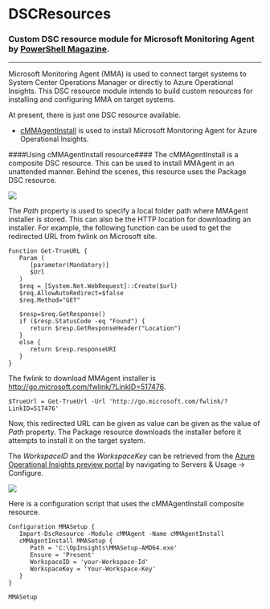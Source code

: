 # DSCResources #
### Custom DSC resource module for Microsoft Monitoring Agent by [PowerShell Magazine](http://www.powershellmagazine.com "PowerShell Magazine"). ###

----------

Microsoft Monitoring Agent (MMA) is used to connect target systems to System Center Operations Manager or directly to Azure Operational Insights. This DSC resource module intends to build custom resources for installing and configuring MMA on target systems.

At present, there is just one DSC resource available. 


- [cMMAgentInstall](https://github.com/rchaganti/DSCResources/tree/master/cMMAgent/DSCResources/cMMAgentInstall) is used to install Microsoft Monitoring Agent for Azure Operational Insights.

####Using cMMAgentInstall resource####
The cMMAgentInstall is a composite DSC resource. This can be used to install MMAgent in an unattended manner. Behind the scenes, this resource uses the Package DSC resource.

![](http://i.imgur.com/tkrhB01.png)

The *Path* property is used to specify a local folder path where MMAgent installer is stored. This can also be the HTTP location for downloading an installer. For example, the following function can be used to get the redirected URL from fwlink on Microsoft site.

    Function Get-TrueURL {   
       Param (
          [parameter(Mandatory)]
          $Url
       )
       $req = [System.Net.WebRequest]::Create($url)
       $req.AllowAutoRedirect=$false
       $req.Method="GET"
    
       $resp=$req.GetResponse()
       if ($resp.StatusCode -eq "Found") {
          return $resp.GetResponseHeader("Location")
       }   
       else {
          return $resp.responseURI
       }
    }

The fwlink to download MMAgent installer is http://go.microsoft.com/fwlink/?LinkID=517476.

    $TrueUrl = Get-TrueUrl -Url 'http://go.microsoft.com/fwlink/?LinkID=517476'

Now, this redirected URL can be given as value can be given as the value of *Path* property. The Package resource downloads the installer before it attempts to install it on the target system.

The *WorkspaceID* and the *WorkspaceKey* can be retrieved from the [Azure Operational Insights preview portal](https://preview.opinsights.azure.com) by navigating to Servers & Usage -> Configure.

![](http://i.imgur.com/k2Q7q9j.png)

Here is a configuration script that uses the cMMAgentInstall composite resource.

    Configuration MMASetup {
       Import-DscResource -Module cMMAgent -Name cMMAgentInstall
       cMMAgentInstall MMASetup {
          Path = 'C:\OpInsights\MMASetup-AMD64.exe'
          Ensure = 'Present'
          WorkspaceID = 'your-Workspace-Id'
          WorkspaceKey = 'Your-Workspace-Key'
       }
    }
    
    MMASetup
